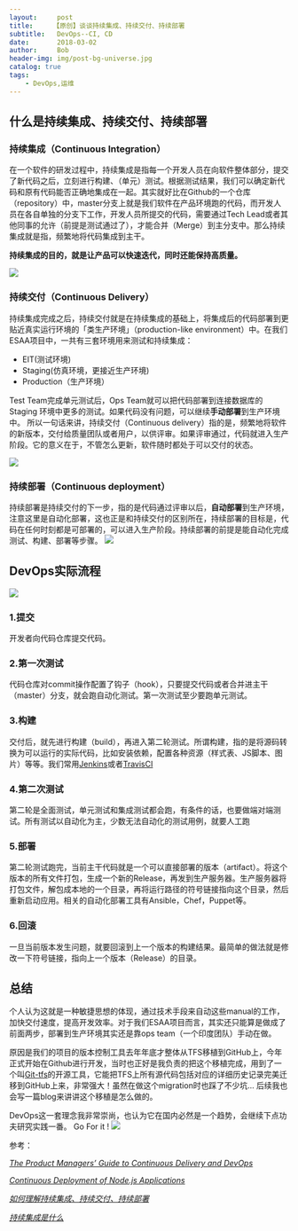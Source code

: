 ```yaml
---
layout:     post
title:     【原创】谈谈持续集成、持续交付、持续部署
subtitle:   DevOps--CI, CD
date:       2018-03-02
author:     Bob
header-img: img/post-bg-universe.jpg
catalog: true
tags:
    - DevOps,运维
---
```

## 什么是持续集成、持续交付、持续部署

### 持续集成（Continuous Integration）
在一个软件的研发过程中，持续集成是指每一个开发人员在向软件整体部分，提交了新代码之后，立刻进行构建、（单元）测试。根据测试结果，我们可以确定新代码和原有代码能否正确地集成在一起。其实就好比在Github的一个仓库（repository）中，master分支上就是我们软件在产品环境跑的代码，而开发人员在各自单独的分支下工作，开发人员所提交的代码，需要通过Tech Lead或者其他同事的允许（前提是测试通过了），才能合并（Merge）到主分支中。那么持续集成就是指，频繁地将代码集成到主干。

**持续集成的目的，就是让产品可以快速迭代，同时还能保持高质量。**

![](https://ws4.sinaimg.cn/large/006tKfTcgy1fpx72g3hntj30k008taa7.jpg)

### 持续交付（Continuous Delivery）

持续集成完成之后，持续交付就是在持续集成的基础上，将集成后的代码部署到更贴近真实运行环境的「类生产环境」（production-like environment）中。在我们ESAA项目中，一共有三套环境用来测试和持续集成：

* EIT(测试环境)
* Staging(仿真环境，更接近生产环境)
* Production（生产环境）

Test Team完成单元测试后，Ops Team就可以把代码部署到连接数据库的 Staging 环境中更多的测试。如果代码没有问题，可以继续**手动部署**到生产环境中。
所以一句话来讲，持续交付（Continuous delivery）指的是，频繁地将软件的新版本，交付给质量团队或者用户，以供评审。如果评审通过，代码就进入生产阶段。它的意义在于，不管怎么更新，软件随时都处于可以交付的状态。

![](https://ws1.sinaimg.cn/large/006tKfTcgy1fpx7a98vrsj30rs0kkmy5.jpg)

### 持续部署（Continuous deployment）
持续部署是持续交付的下一步，指的是代码通过评审以后，**自动部署**到生产环境，注意这里是自动化部署，这也正是和持续交付的区别所在，持续部署的目标是，代码在任何时刻都是可部署的，可以进入生产阶段。持续部署的前提是能自动化完成测试、构建、部署等步骤。
![](https://ws1.sinaimg.cn/large/006tKfTcgy1fpx84orl52j30rs0kkmy5.jpg)
## DevOps实际流程
![](https://ws1.sinaimg.cn/large/006tKfTcgy1fpx8q3ull4j30h50a2gn3.jpg)
### 1.提交
开发者向代码仓库提交代码。
### 2.第一次测试
代码仓库对commit操作配置了钩子（hook），只要提交代码或者合并进主干（master）分支，就会跑自动化测试。第一次测试至少要跑单元测试。
### 3.构建
交付后，就先进行构建（build），再进入第二轮测试。所谓构建，指的是将源码转换为可以运行的实际代码，比如安装依赖，配置各种资源（样式表、JS脚本、图片）等等。我们常用[Jenkins](https://jenkins.io/)或者[TravisCI](https://travis-ci.com/)
### 4.第二次测试
第二轮是全面测试，单元测试和集成测试都会跑，有条件的话，也要做端对端测试。所有测试以自动化为主，少数无法自动化的测试用例，就要人工跑
### 5.部署
第二轮测试跑完，当前主干代码就是一个可以直接部署的版本（artifact）。将这个版本的所有文件打包，生成一个新的Release，再发到生产服务器。生产服务器将打包文件，解包成本地的一个目录，再将运行路径的符号链接指向这个目录，然后重新启动应用。相关的自动化部署工具有Ansible，Chef，Puppet等。
### 6.回滚
一旦当前版本发生问题，就要回滚到上一个版本的构建结果。最简单的做法就是修改一下符号链接，指向上一个版本（Release）的目录。

## 总结
个人认为这就是一种敏捷思想的体现，通过技术手段来自动这些manual的工作，加快交付速度，提高开发效率。对于我们ESAA项目而言，其实还只能算是做成了前面两步，部署到生产环境其实还是靠ops team（一个印度团队）手动在做。

原因是我们的项目的版本控制工具去年年底才整体从TFS移植到GitHub上，今年正式开始在Github进行开发，当时也正好是我负责的把这个移植完成，用到了一个叫[Git-tfs](https://github.com/git-tfs/git-tfs)的开源工具，它能把TFS上所有源代码包括对应的详细历史记录完美迁移到GitHub上来，非常强大！虽然在做这个migration时也踩了不少坑... 后续我也会写一篇blog来讲讲这个移植是怎么做的。

DevOps这一套理念我非常崇尚，也认为它在国内必然是一个趋势，会继续下点功夫研究实践一番。
Go For it !
![](https://ws2.sinaimg.cn/large/006tKfTcgy1fpx96g5y1gj30de0hymy4.jpg)

参考：

[*The Product Managers’ Guide to Continuous Delivery and DevOps*](https://www.mindtheproduct.com/2016/02/what-the-hell-are-ci-cd-and-devops-a-cheatsheet-for-the-rest-of-us/)

[*Continuous Deployment of Node.js Applications*](https://blog.risingstack.com/continuous-deployment-of-node-js-applications/)

[*如何理解持续集成、持续交付、持续部署*](https://www.zhihu.com/question/23444990)

[*持续集成是什么*](http://www.ruanyifeng.com/blog/2015/09/continuous-integration.html)

